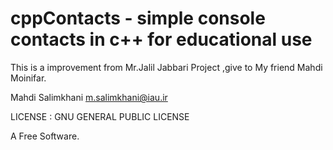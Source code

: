 # cppContacts - simple console contacts in c++ for educational use

This is a improvement from Mr.Jalil Jabbari Project ,give to My friend Mahdi Moinifar.

Mahdi Salimkhani <m.salimkhani@iau.ir>

LICENSE : GNU GENERAL PUBLIC LICENSE

A Free Software.
